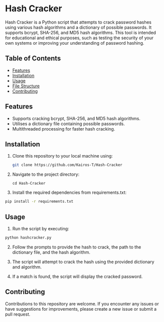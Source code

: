 # Hash Cracker

Hash Cracker is a Python script that attempts to crack password hashes using various hash algorithms and a dictionary of possible passwords. It supports bcrypt, SHA-256, and MD5 hash algorithms. This tool is intended for educational and ethical purposes, such as testing the security of your own systems or improving your understanding of password hashing.

## Table of Contents

- [Features](#features)
- [Installation](#installation)
- [Usage](#usage)
- [File Structure](#file-structure)
- [Contributing](#contributing)

## Features

- Supports cracking bcrypt, SHA-256, and MD5 hash algorithms.
- Utilises a dictionary file containing possible passwords.
- Multithreaded processing for faster hash cracking.

## Installation

1. Clone this repository to your local machine using:

   ```bash
   git clone https://github.com/Kairos-T/Hash-Cracker
   ```

2. Navigate to the project directory:
    ```
    cd Hash-Cracker

    ```

3. Install the required dependencies from requirements.txt:

```bash
pip install -r requirements.txt
```

## Usage
1. Run the script by executing:

``` bash
python hashcracker.py
```

2. Follow the prompts to provide the hash to crack, the path to the dictionary file, and the hash algorithm.

3. The script will attempt to crack the hash using the provided dictionary and algorithm.

4. If a match is found, the script will display the cracked password.

## Contributing
Contributions to this repository are welcome. If you encounter any issues or have suggestions for improvements, please create a new issue or submit a pull request.